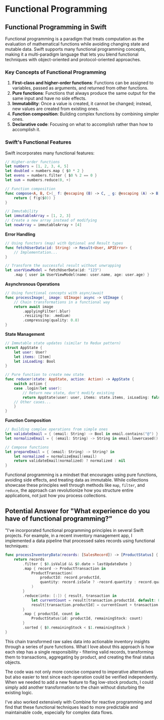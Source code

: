 # Functional Programming

## Functional Programming in Swift

Functional programming is a paradigm that treats computation as the evaluation of mathematical functions while avoiding changing state and mutable data. Swift supports many functional programming concepts, making it a multi-paradigm language that lets you blend functional techniques with object-oriented and protocol-oriented approaches.

### Key Concepts of Functional Programming

1. **First-class and higher-order functions**: Functions can be assigned to variables, passed as arguments, and returned from other functions.
2. **Pure functions**: Functions that always produce the same output for the same input and have no side effects.
3. **Immutability**: Once a value is created, it cannot be changed; instead, new values are created from existing ones.
4. **Function composition**: Building complex functions by combining simpler ones.
5. **Declarative code**: Focusing on what to accomplish rather than how to accomplish it.

### Swift's Functional Features

Swift incorporates many functional features:

```swift
// Higher-order functions
let numbers = [1, 2, 3, 4, 5]
let doubled = numbers.map { $0 * 2 }
let evens = numbers.filter { $0 % 2 == 0 }
let sum = numbers.reduce(0, +)

// Function composition
func compose<A, B, C>(_ f: @escaping (B) -> C, _ g: @escaping (A) -> B) -> (A) -> C {
    return { f(g($0)) }
}

// Immutability
let immutableArray = [1, 2, 3]
// Create a new array instead of modifying
let newArray = immutableArray + [4]
```

**Error Handling**

```swift
// Using functors (map) with Optional and Result types
func fetchUserData(id: String) -> Result<User, APIError> {
    // Implementation...
}

// Transform the successful result without unwrapping
let userViewModel = fetchUserData(id: "123")
    .map { user in UserViewModel(name: user.name, age: user.age) }
```

**Asynchronous Operations**

```swift
// Using functional concepts with async/await
func processImage(_ image: UIImage) async -> UIImage {
    // Chain transformations in a functional way
    return await image
        .applyingFilter(.blur)
        .resizing(to: .medium)
        .compressing(quality: 0.8)
}
```

**State Management**

```swift
// Immutable state updates (similar to Redux pattern)
struct AppState {
    let user: User?
    let items: [Item]
    let isLoading: Bool
}

// Pure function to create new state
func reducer(state: AppState, action: Action) -> AppState {
    switch action {
    case .login(let user):
        // Return new state, don't modify existing
        return AppState(user: user, items: state.items, isLoading: false)
    // Other cases...
    }
}
```

**Function Composition**

```swift
// Building complex operations from simple ones
let validateEmail = { (email: String) -> Bool in email.contains("@") }
let normalizeEmail = { (email: String) -> String in email.lowercased() }

// Compose functions
let prepareEmail = { (email: String) -> String? in
    let normalized = normalizeEmail(email)
    return validateEmail(normalized) ? normalized : nil
}
```

Functional programming is a mindset that encourages using pure functions, avoiding side effects, and treating data as immutable. While collections showcase these principles well through methods like `map`, `filter`, and `reduce`, the approach can revolutionize how you structure entire applications, not just how you process collections.

## Potential Answer for "What experience do you have of functional programming?"

"I've incorporated functional programming principles in several Swift projects. For example, in a recent inventory management app, I implemented a data pipeline that processed sales records using functional techniques:

```swift
func processInventoryData(records: [SalesRecord]) -> [ProductStatus] {
    return records
        .filter { $0.isValid && $0.date > lastUpdateDate }
        .map { record -> ProductTransaction in 
            ProductTransaction(
                productId: record.productId,
                quantity: record.isSale ? -record.quantity : record.quantity
            )
        }
        .reduce(into: [:]) { result, transaction in
            let currentCount = result[transaction.productId, default: 0]
            result[transaction.productId] = currentCount + transaction.quantity
        }
        .map { productId, count in
            ProductStatus(id: productId, remainingStock: count)
        }
        .sorted { $0.remainingStock < $1.remainingStock }
}
```

This chain transformed raw sales data into actionable inventory insights through a series of pure functions. What I love about this approach is how each step has a single responsibility - filtering valid records, transforming them to transactions, aggregating by product, and creating the final status objects.

The code was not only more concise compared to imperative alternatives but also easier to test since each operation could be verified independently. When we needed to add a new feature to flag low-stock products, I could simply add another transformation to the chain without disturbing the existing logic.

I've also worked extensively with Combine for reactive programming and find that these functional techniques lead to more predictable and maintainable code, especially for complex data flows.

